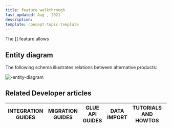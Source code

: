 ```yaml
---
title: feature walkthrough
last_updated: Aug , 2021
description:
template: concept-topic-template
---
```


The [] feature allows

<!--
To learn more about the feature and to find out how end users use it, see [ feature overview]() for business users.
-->

## Entity diagram

The following schema illustrates relations between alternative products:

<div class="width-100">

![-entity-diagram]()

</div>


## Related Developer articles

|INTEGRATION GUIDES  | MIGRATION GUIDES | GLUE API GUIDES  | DATA IMPORT | TUTORIALS AND HOWTOS | TECHNICAL ENHANCEMENTS |REFERENCES|
|---------|---------|---------|---------|---------|---------|---------|
